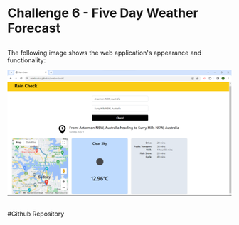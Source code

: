 # Challenge 6 - Five Day Weather Forecast

## 

The following image shows the web application's appearance and functionality:

![The weather app includes a search option, a list of cities, and a five-day forecast and current weather conditions for Atlanta.](./Assets/Screenshot.png)

##

#Github Repository

